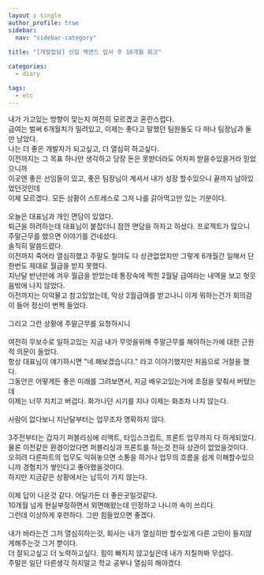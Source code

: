 ```yaml
---
layout : single
author_profile: true
sidebar: 
  nav: "sidebar-category"
  
title: "[개발잡담] 신입 백엔드 입사 후 10개월 회고"

categories:
  - diary

tags:
  - etc
---
```


내가 가고있는 방향이 맞는지 여전히 모르겠고 혼란스럽다.<br>
급여는 벌써 6개월치가 밀려있고, 이제는 좋다고 말했던 팀원들도 다 떠나 팀장님과 둘만 남았다.<br>
나는 더 좋은 개발자가 되고싶고, 더 열심히 하고싶다.<br>
이전까지는 그 목표 하나만 생각하고 당장 돈은 못받더라도 어차피 받을수있을거라 믿었으니까<br>
이곳엔 좋은 선임들이 있고, 좋은 팀장님이 계셔서 내가 성장 할수있으니 끝까지 남아있었던것인데<br>
이제 모르겠다. 모든 상황이 스트레스로 그저 나를 갉아먹고만 있는 기분이다.<br><br>
오늘은 대표님과 개인 면담이 있었다.<br>
퇴근을 하려하는데 대표님이 붙잡더니 잠깐 면담을 하자고 하셨다. 프로젝트가 많으니 주말근무를 했으면 이야기를 건네셨다.<br>
솔직히 말씀드렸다.<br>
이전까지 죽어라 열심히했고 주말도 철야도 다 상관없었지만 그렇게 6개월간 일해서 단 한번도 제대로 월급을 받지 못했다.<br>
지난달 반년만에 겨우 월급을 받았는데 통장속에 찍힌 2월달 급여라는 내역을 보고 헛웃음밖에 나지 않았다.<br>
이전까지는 이악물고 참고있었는데, 막상 2월급여를 받고나니 이게 뭐하는건가 회의감이 들어 정신이 번쩍 들었다.<br><br> 
그리고 그런 상황에 주말근무를 요청하시니<br><br>
여전히 무보수로 일하고있는 지금 내가 무엇을위해 주말근무를 해야하는가에 대한 근원적 의문이 들었다.<br>
항상 대표님이 얘기하시면 "네.해보겠습니다." 라고 이야기했지만 처음으로 거절을 했다.<br>
그동안은 어떻게든 좋은 미래를 그려보면서, 지금 배우고있는거에 초점을 맞춰서 버텼는데<br>
이제는 너무 지치고 버겁다. 화가나던 시기를 지나 이제는 화조차 나지 않는다.<br><br>
사람이 없다보니 지난달부터는 업무조차 명확하지 않다.<br><br>
3주전부터는 갑자기 퍼블리싱에 리액트, 타입스크립트, 프론트 업무까지 다 하게되었다.<br>
물론 이전같은 환경이었다면 퍼블리싱과 프론트를 하는것 전혀 상관이 없었을것이다.<br>
오히려 다른파트의 업무도 익혀놓으면 소통을 하거나 업무의 흐름을 쉽게 이해할수있으니까 경험치가 쌓인다고 좋아했을것이다.<br>
하지만 지금같은 상황에서는 납득이 가지 않는다.<br><br>
이제 답이 나온것 같다. 어딜가든 더 좋은곳일것같다.<br>
10개월 넘게 현실부정하면서 외면해왔는데 인정하고 나니까 속이 쓰리다. <br>
그런데 이상하게 후련하다. 그만 힘들었으면 좋겠다.<br><br>
내가 바라는건 그저 열심히하는것, 회사는 내가 열심히만 할수있게 다른 고민이 들지않게해주는것 그거 뿐이다.<br>
더 잘되고싶고 더 노력하고싶다. 힘이 빠지지 않고싶은데 내가 지칠까봐 무섭다.<br>
주말은 일단 다른생각 하지말고 학교 공부나 열심히 해야겠다.<br>
